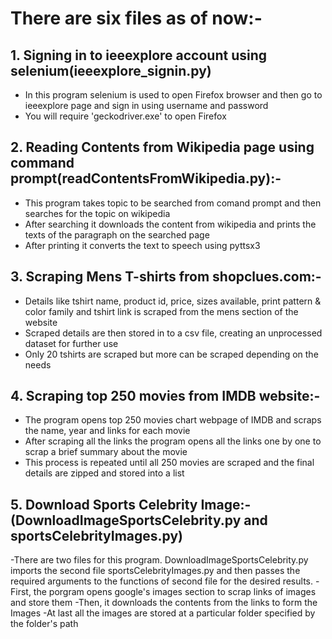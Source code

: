 

# There are six files as of now:-
## 1. Signing in to ieeexplore account using selenium(ieeexplore_signin.py)
- In this program selenium is used to open Firefox browser and then go to ieeexplore page and sign in using username and password
- You will require 'geckodriver.exe' to open Firefox

## 2. Reading Contents from Wikipedia page using command prompt(readContentsFromWikipedia.py):-
- This program takes topic to be searched from comand prompt and then searches for the topic on wikipedia
- After searching it downloads the content from wikipedia and prints the texts of the paragraph on the searched page
- After printing it converts the text to speech using pyttsx3

## 3. Scraping Mens T-shirts from shopclues.com:-
- Details like tshirt name, product id, price, sizes available, print pattern & color family and tshirt link is scraped from the mens section of the website
- Scraped details are then stored in to a csv file, creating an unprocessed dataset for further use
- Only 20 tshirts are scraped but more can be scraped depending on the needs

## 4. Scraping top 250 movies from IMDB website:-
- The program opens top 250 movies chart webpage of IMDB and scraps the name, year and links for each movie
- After scraping all the links the program opens all the links one by one to scrap a brief summary about the movie
- This process is repeated until all 250 movies are scraped and the final details are zipped and stored into a list

## 5. Download Sports Celebrity Image:- (DownloadImageSportsCelebrity.py and sportsCelebrityImages.py)
-There are two files for this program. DownloadImageSportsCelebrity.py imports the second file sportsCelebrityImages.py and then passes the required arguments to the functions of second file for the desired results.
-First, the porgram opens google's images section to scrap links of images and store them
-Then, it downloads the contents from the links to form the Images
-At last all the images are stored at a particular folder specified by the folder's path
